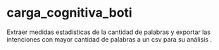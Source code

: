 # carga_cognitiva_boti
Extraer medidas estadísticas de la cantidad de palabras y exportar las intenciones con mayor cantidad de palabras a un csv para su análisis .
